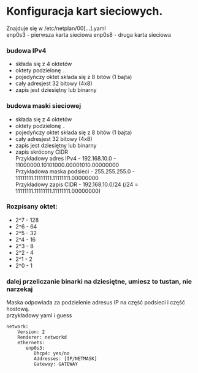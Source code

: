 # Konfiguracja kart sieciowych.
Znajduje się w /etc/netplan/00[...].yaml  
enp0s3 - pierwsza karta sieciowa
enp0s8 - druga karta sieciowa
### budowa IPv4
- składa się z 4 oktetów
- oktety podzielonę `.`
- pojedyńczy oktet składa się z 8 bitów (1 bajta)
- cały adresjest 32 bitowy (4x8)
- zapis jest dziesiętny lub binarny
### budowa maski sieciowej
- składa się z 4 oktetów
- oktety podzielonę `.`
- pojedyńczy oktet składa się z 8 bitów (1 bajta)
- cały adresjest 32 bitowy (4x8)
- zapis jest dziesiętny lub binarny
- zapis skrócony CIDR   
Przykładowy adres IPv4 - 192.168.10.0 - 11000000.10101000.00001010.00000000  
Przykładowa maska podsieci - 255.255.255.0 - 11111111.11111111.11111111.00000000  
Przykładowy zapis CIDR - 192.168.10.0/24  (/24 = 11111111.11111111.11111111.00000000)
### Rozpisany oktet:
- 2^7 - 128
- 2^6 - 64
- 2^5 - 32
- 2^4 - 16
- 2^3 - 8
- 2^2 - 4
- 2^1 - 2
- 2^0 - 1
### dalej przeliczanie binarki na dziesiętne, umiesz to tustan, nie narzekaj
Maska odpowiada za podzielenie adresus IP na część podsieci i część hostową.  
przykładowy yaml i guess
```
network:
    Version: 2
    Renderer: networkd
    ethernets:
       enp0s3:
          Dhcp4: yes/no
          Addresses: [IP/NETMASK]
          Gateway: GATEWAY
```

